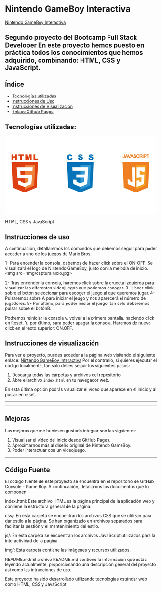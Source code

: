 #  Nintendo GameBoy Interactiva
[Nintendo GameBoy Interactiva](https://martaguillemolmos.github.io/console.gameboy/)
 
**Segundo proyecto del Bootcamp Full Stack Developer**
En este proyecto hemos puesto en práctica todos los conocimientos que hemos adquirido, combinando: HTML, CSS y JavaScript.
---




## Índice

- [Tecnologías utilizadas](#tecnologías-utilizadas)
- [Instrucciones de Uso](#instrucciones-de-uso)
- [Instrucciones de Visualización](#instrucciones-de-visualización)
- [Enlace Github Pages](#enlace-github-pages)

## Tecnologías utilizadas:

 <img src="img/tecnologia.png">

 HTML, CSS y JavaScript


## Instrucciones de uso

A continuación, detallaremos los comandos que debemos seguir para poder acceder a uno de los juegos de Mario Bros.

1- Para encender la consola, debemos de hacer click sobre el ON-OFF. Se visualizará el logo de Nintendo GameBoy, junto con la melodía de inicio.
<img src="img/capturaInicio.jpg>

2- Tras encender la consola, haremos click sobre la cruceta izquierda para visualizar los diferentes videojuegos que podemos escoger.
3- Hacer click sobre el botón seleccionar para escoger el juego al que queremos jugar.
4- Pulsaremos sobre A para iniciar el jeugo y nos aparecerá el número de jugadores.
5- Por último, para poder iniciar el juego, tan sólo deberemos pulsar sobre el botónB.

Podremos reiniciar la consola y, volver a la primera pantalla, haciendo click en Reset. Y, por último, para poder apagar la consola. Haremos de nuevo click en el texto superior: ON.OFF.


## Instrucciones de visualización
Para ver el proyecto, puedes acceder a la página web visitando el siguiente enlace: [Nintendo GameBoy Interactiva](https://martaguillemolmos.github.io/console.gameboy/)
Por el contrario, si quieres ejecutar el código localmente, tan sólo debes seguir los siguientes pasos:
1. Descarga todas las carpetas y archivos del repositorio.
2. Abre el archivo `index.html` en tu navegador web.

En esta última opción podrás visualizar el vídeo que aparece en el inicio y al puslar en reset.



---

---

## Mejoras 
Las mejoras que me hubiesen gustado integrar son las siguientes:
1. Visualizar el vídeo del inicio desde GitHub Pages.
2. Aproximarnos más al diseño original de Nintendo GameBoy.
3. Poder interactuar con un videojuego.


---

## Código Fuente
El código fuente de este proyecto se encuentra en el repositorio de GitHub Console - Game Boy. A continuación, detallamos los documentos que lo componen:

index.html: Este archivo HTML es la página principal de la aplicación web y contiene la estructura general de la página.

css/: En esta carpeta se encuentran los archivos CSS que se utilizan para dar estilo a la página. Se han organizado en archivos separados para facilitar la gestión y el mantenimiento del estilo.

js/: En esta carpeta se encuentran los archivos JavaScript utilizados para la interactividad de la página.

img/: Esta carpeta contiene las imágenes y recursos utilizados.

README.md: El archivo README.md contiene la información que estás leyendo actualmente, proporcionando una descripción general del proyecto así como las intrucciones de uso.

Este proyecto ha sido desarrollado utilizando tecnologías estándar web como HTML, CSS y JavaScript.